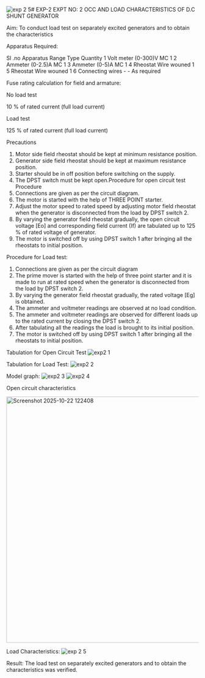 ![exp 2 5](https://github.com/user-attachments/assets/4e8059aa-1682-4527-b6ea-7dd7d59af573)# EXP-2
EXPT NO: 2 OCC AND LOAD CHARACTERISTICS OF D.C SHUNT GENERATOR

Aim:
To conduct load test on separately excited generators and to obtain the characteristics

Apparatus Required:

Sl .no	Apparatus	Range	Type	Quantity
1	Volt meter	(0-300)V	MC	1
2	Ammeter	(0-2.5)A	MC	1
3	Ammeter	(0-5)A	MC	1
4	Rheostat		Wire wouned	1
5	Rheostat		Wire wouned	1
6	Connecting wires	-	-	As required

Fuse rating calculation for field and armature:

No load test

10 % of rated current (full load current)

Load test

125 % of rated current (full load current)

Precautions

1.   Motor side field rheostat should be kept at minimum resistance position.
2.   Generator side field rheostat should be kept at maximum resistance position.
3.   Starter should be in off position before switching on the supply.
4.   The DPST switch must be kept open.Procedure for open circuit test
Procedure
1.   Connections are given as per the circuit diagram.
2.   The motor is started with the help of THREE POINT starter.
3.   Adjust the motor speed to rated speed by adjusting motor field rheostat when the generator is disconnected from the load by DPST switch 2.
4.   By  varying  the  generator  field  rheostat  gradually,  the  open  circuit  voltage  [Eo]  and corresponding field current (If) are tabulated up to 125 % of rated voltage of generator.
5.   The motor is switched off by using DPST switch 1 after bringing all the rheostats to initial position.

Procedure for Load test:

1.   Connections are given as per the circuit diagram
2.   The prime mover is started with the help of three point starter and it is made to run at rated speed when the generator is disconnected from the load by DPST switch 2.
3.   By varying the generator field rheostat gradually, the rated voltage [Eg] is obtained.
4.   The ammeter and voltmeter readings are observed at no load condition.
5.   The ammeter and voltmeter readings are observed for different loads up to the rated current by closing the DPST switch 2.
6.   After tabulating all the readings the load is brought to its initial position.
7.   The motor is switched off by using DPST switch 1 after bringing all the rheostats to initial position.

Tabulation for Open Circuit Test
![exp2 1](https://github.com/user-attachments/assets/9407d6c3-ba61-4570-ba07-1b758037660b)

Tabulation for Load Test:
![exp2 2](https://github.com/user-attachments/assets/8cbaba7a-6996-4aa0-8cbe-7adce9265e5f)

Model graph:
 ![exp2 3](https://github.com/user-attachments/assets/399e3f3d-8bd9-4172-b028-9e361eabc6a8)
![exp2 4](https://github.com/user-attachments/assets/beb1ed94-1b58-40ab-a260-ff91ceb99b21)


Open circuit characteristics

<img width="911" height="643" alt="Screenshot 2025-10-22 122408" src="https://github.com/user-attachments/assets/ab48b50c-1b70-4a14-8100-9f9820639596" />


Load Characteristics:
 ![exp 2 5](https://github.com/user-attachments/assets/77c154f8-6549-45fd-b631-be3c5f8c6122)


Result:
The load test on separately excited generators and to obtain the characteristics was verified.

